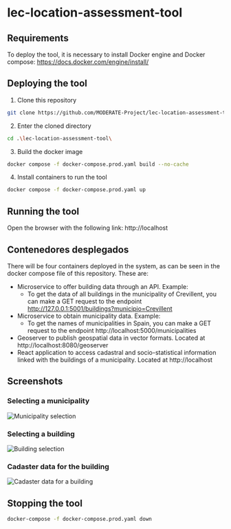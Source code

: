 # lec-location-assessment-tool

## Requirements
To deploy the tool, it is necessary to install Docker engine and Docker compose: https://docs.docker.com/engine/install/

## Deploying the tool
1. Clone this repository
```bash
git clone https://github.com/MODERATE-Project/lec-location-assessment-tool.git
```
2. Enter the cloned directory
```bash
cd .\lec-location-assessment-tool\
```
3. Build the docker image
```bash
docker compose -f docker-compose.prod.yaml build --no-cache
```
4. Install containers to run the tool
```bash
docker compose -f docker-compose.prod.yaml up
```

## Running the tool
Open the browser with the following link: http://localhost

## Contenedores desplegados
There will be four containers deployed in the system, as can be seen in the docker compose file of this repository. These are:
- Microservice to offer building data through an API. Example: 
  - To get the data of all buildings in the municipality of Crevillent, you can make a GET request to the endpoint http://127.0.0.1:5001/buildings?municipio=Crevillent
- Microservice to obtain municipality data. Example:
  - To get the names of municipalities in Spain, you can make a GET request to the endpoint http://localhost:5000/municipalities
- Geoserver to publish geospatial data in vector formats. Located at http://localhost:8080/geoserver
- React application to access cadastral and socio-statistical information linked with the buildings of a municipality. Located at http://localhost


## Screenshots
### Selecting a municipality
![Municipality selection](./images/lec_crevillent_search_box.jpg)

### Selecting a building
![Building selection](./images/lec_crevillent_selected_building.jpg)

### Cadaster data for the building
![Cadaster data for a building](./images/electronic_cadaster_info.jpg)


## Stopping the tool
```bash
docker-compose -f docker-compose.prod.yaml down
```
